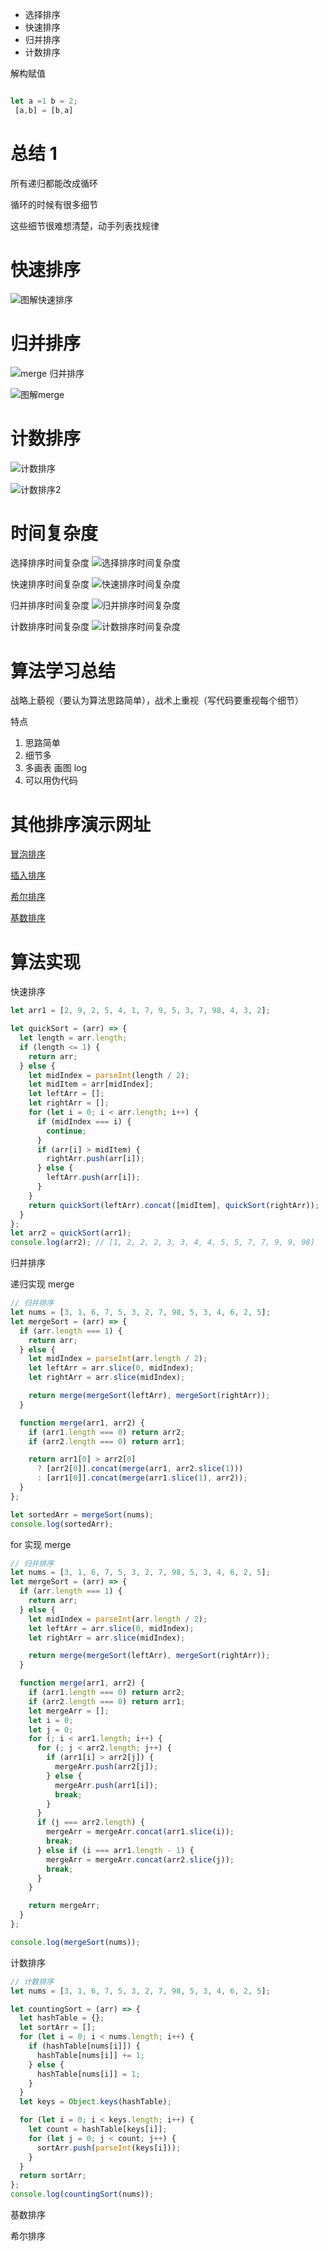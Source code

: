 - 选择排序
- 快速排序
- 归并排序
- 计数排序

解构赋值

```javascript

let a =1 b = 2;
 [a,b] = [b,a]

```

# 总结 1

所有递归都能改成循环

循环的时候有很多细节

这些细节很难想清楚，动手列表找规律

# 快速排序

![图解快速排序](https://p9-juejin.byteimg.com/tos-cn-i-k3u1fbpfcp/aa0884b083bb477b9aaf6d6eda8b93ed~tplv-k3u1fbpfcp-watermark.image)

# 归并排序

![merge 归并排序](https://p3-juejin.byteimg.com/tos-cn-i-k3u1fbpfcp/36e31f0a63434facb817b9f9a627254d~tplv-k3u1fbpfcp-watermark.image)

![图解merge](https://p6-juejin.byteimg.com/tos-cn-i-k3u1fbpfcp/c8276eb88a6542f7a7746a4d9845cf40~tplv-k3u1fbpfcp-watermark.image)

# 计数排序

![计数排序](https://p3-juejin.byteimg.com/tos-cn-i-k3u1fbpfcp/19cd56c8091f408b9e2b219640e3e1ba~tplv-k3u1fbpfcp-watermark.image)

![计数排序2](https://p1-juejin.byteimg.com/tos-cn-i-k3u1fbpfcp/19e402f7c52343ed8dc6b17484ff154e~tplv-k3u1fbpfcp-watermark.image)

# 时间复杂度

选择排序时间复杂度
![选择排序时间复杂度](https://p6-juejin.byteimg.com/tos-cn-i-k3u1fbpfcp/48b5057da0cf42779159e530ce839310~tplv-k3u1fbpfcp-watermark.image)

快速排序时间复杂度
![快速排序时间复杂度](https://p3-juejin.byteimg.com/tos-cn-i-k3u1fbpfcp/0fde436a439e45a4b571c1509055a6c0~tplv-k3u1fbpfcp-watermark.image)

归并排序时间复杂度
![归并排序时间复杂度](https://p1-juejin.byteimg.com/tos-cn-i-k3u1fbpfcp/6a9ca7163f6d4989a231f5d242c43c6b~tplv-k3u1fbpfcp-watermark.image)

计数排序时间复杂度
![计数排序时间复杂度](https://p9-juejin.byteimg.com/tos-cn-i-k3u1fbpfcp/60c91d229a934fd290354da6dd6cf120~tplv-k3u1fbpfcp-watermark.image)

# 算法学习总结

战略上藐视（要认为算法思路简单），战术上重视（写代码要重视每个细节）

特点

1. 思路简单
2. 细节多
3. 多画表 画图 log
4. 可以用伪代码

# 其他排序演示网址

[冒泡排序](https://visualgo.net/zh/sorting)

[插入排序](https://visualgo.net/zh/sorting)

[希尔排序](http://sorting.at/)

[基数排序](https://visualgo.net/zh/sorting)

# 算法实现

快速排序

```javascript
let arr1 = [2, 9, 2, 5, 4, 1, 7, 9, 5, 3, 7, 98, 4, 3, 2];

let quickSort = (arr) => {
  let length = arr.length;
  if (length <= 1) {
    return arr;
  } else {
    let midIndex = parseInt(length / 2);
    let midItem = arr[midIndex];
    let leftArr = [];
    let rightArr = [];
    for (let i = 0; i < arr.length; i++) {
      if (midIndex === i) {
        continue;
      }
      if (arr[i] > midItem) {
        rightArr.push(arr[i]);
      } else {
        leftArr.push(arr[i]);
      }
    }
    return quickSort(leftArr).concat([midItem], quickSort(rightArr));
  }
};
let arr2 = quickSort(arr1);
console.log(arr2); // [1, 2, 2, 2, 3, 3, 4, 4, 5, 5, 7, 7, 9, 9, 98]
```

归并排序

递归实现 merge

```javascript
// 归并排序
let nums = [3, 1, 6, 7, 5, 3, 2, 7, 98, 5, 3, 4, 6, 2, 5];
let mergeSort = (arr) => {
  if (arr.length === 1) {
    return arr;
  } else {
    let midIndex = parseInt(arr.length / 2);
    let leftArr = arr.slice(0, midIndex);
    let rightArr = arr.slice(midIndex);

    return merge(mergeSort(leftArr), mergeSort(rightArr));
  }

  function merge(arr1, arr2) {
    if (arr1.length === 0) return arr2;
    if (arr2.length === 0) return arr1;

    return arr1[0] > arr2[0]
      ? [arr2[0]].concat(merge(arr1, arr2.slice(1)))
      : [arr1[0]].concat(merge(arr1.slice(1), arr2));
  }
};

let sortedArr = mergeSort(nums);
console.log(sortedArr);
```

for 实现 merge

```javascript
// 归并排序
let nums = [3, 1, 6, 7, 5, 3, 2, 7, 98, 5, 3, 4, 6, 2, 5];
let mergeSort = (arr) => {
  if (arr.length === 1) {
    return arr;
  } else {
    let midIndex = parseInt(arr.length / 2);
    let leftArr = arr.slice(0, midIndex);
    let rightArr = arr.slice(midIndex);

    return merge(mergeSort(leftArr), mergeSort(rightArr));
  }

  function merge(arr1, arr2) {
    if (arr1.length === 0) return arr2;
    if (arr2.length === 0) return arr1;
    let mergeArr = [];
    let i = 0;
    let j = 0;
    for (; i < arr1.length; i++) {
      for (; j < arr2.length; j++) {
        if (arr1[i] > arr2[j]) {
          mergeArr.push(arr2[j]);
        } else {
          mergeArr.push(arr1[i]);
          break;
        }
      }
      if (j === arr2.length) {
        mergeArr = mergeArr.concat(arr1.slice(i));
        break;
      } else if (i === arr1.length - 1) {
        mergeArr = mergeArr.concat(arr2.slice(j));
        break;
      }
    }

    return mergeArr;
  }
};

console.log(mergeSort(nums));
```

计数排序

```javascript
// 计数排序
let nums = [3, 1, 6, 7, 5, 3, 2, 7, 98, 5, 3, 4, 6, 2, 5];

let countingSort = (arr) => {
  let hashTable = {};
  let sortArr = [];
  for (let i = 0; i < nums.length; i++) {
    if (hashTable[nums[i]]) {
      hashTable[nums[i]] += 1;
    } else {
      hashTable[nums[i]] = 1;
    }
  }
  let keys = Object.keys(hashTable);

  for (let i = 0; i < keys.length; i++) {
    let count = hashTable[keys[i]];
    for (let j = 0; j < count; j++) {
      sortArr.push(parseInt(keys[i]));
    }
  }
  return sortArr;
};
console.log(countingSort(nums));
```

基数排序

希尔排序
